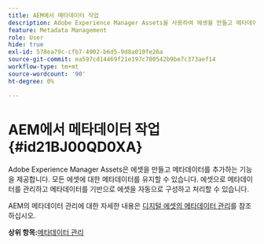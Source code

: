 ```yaml
---
title: AEM에서 메타데이터 작업
description: Adobe Experience Manager Assets을 사용하여 에셋을 만들고 메타데이터를 추가하는 방법을 알아봅니다. AEM Guides에서 메타데이터를 관리합니다.
feature: Metadata Management
role: User
hide: true
exl-id: 578ea79c-cfb7-4902-b6d5-9d8a010fe26a
source-git-commit: ea597cd14469f21e197c700542b9be7c373aef14
workflow-type: tm+mt
source-wordcount: '90'
ht-degree: 0%

---
```


# AEM에서 메타데이터 작업 {#id21BJ00QD0XA}

Adobe Experience Manager Assets은 에셋을 만들고 메타데이터를 추가하는 기능을 제공합니다. 모든 에셋에 대한 메타데이터를 유지할 수 있습니다. 에셋으로 메타데이터를 관리하고 메타데이터를 기반으로 에셋을 자동으로 구성하고 처리할 수 있습니다.

AEM의 메타데이터 관리에 대한 자세한 내용은 [디지털 에셋의 메타데이터 관리](https://experienceleague.adobe.com/docs/experience-manager-65/assets/using/metadata.html?lang=en)를 참조하십시오.

**상위 항목:**&#x200B;[&#x200B;메타데이터 관리](manage-metadata.md)
